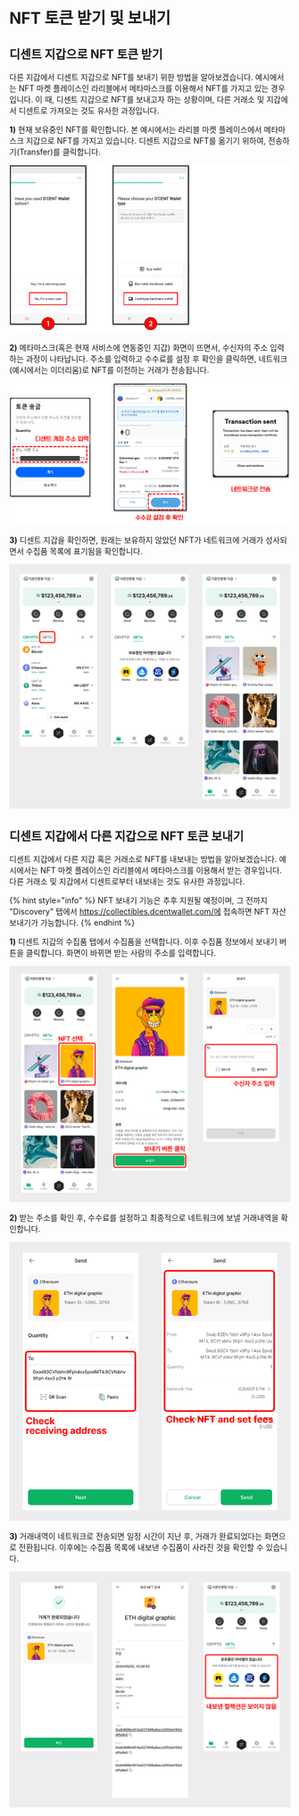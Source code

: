 # NFT 토큰 받기 및 보내기

## 디센트 지갑으로 NFT 토큰 받기 <a href="#receiving-an-nft-token-to-dcent-wallet" id="receiving-an-nft-token-to-dcent-wallet"></a>

다른 지갑에서 디센트 지갑으로 NFT를 보내기 위한 방법을 알아보겠습니다. 예시에서는 NFT 마켓 플레이스인 라리블에서 메타마스크를 이용해서 NFT를 가지고 있는 경우입니다. 이 때, 디센트 지갑으로 NFT를 보내고자 하는 상황이며, 다른 거래소 및 지갑에서 디센트로 가져오는 것도 유사한 과정입니다.

**1)** 현재 보유중인 NFT를 확인합니다. 본 예시에서는 라리블 마켓 플레이스에서 메타마스크 지갑으로 NFT를 가지고 있습니다. 디센트 지갑으로 NFT를 옮기기 위하여, 전송하기(Transfer)를 클릭합니다.

<div align="left"><img src="../.gitbook/assets/그림1 (1).png" alt=""></div>

**2)** 메타마스크(혹은 현재 서비스에 연동중인 지갑) 화면이 뜨면서, 수신자의 주소 입력하는 과정이 나타납니다. 주소를 입력하고 수수료를 설정 후 확인을 클릭하면, 네트워크 (예시에서는 이더리움)로 NFT를 이전하는 거래가 전송됩니다.

<div align="left"><img src="../.gitbook/assets/그림2 (1) (1) (1) (1).png" alt=""></div>

**3)** 디센트 지갑을 확인하면, 원래는 보유하지 않았던 NFT가 네트워크에 거래가 성사되면서 수집품 목록에 표기됨을 확인합니다.

![](../.gitbook/assets/12.png)

## 디센트 지갑에서 다른 지갑으로 NFT 토큰 보내기 <a href="#sending-an-nft-token-from-dcent-wallet-to-another-wallet" id="sending-an-nft-token-from-dcent-wallet-to-another-wallet"></a>

디센트 지갑에서 다른 지갑 혹은 거래소로 NFT를 내보내는 방법을 알아보겠습니다. 예시에서는 NFT 마켓 플레이스인 라리블에서 메타마스크를 이용해서 받는 경우입니다. 다른 거래소 및 지갑에서 디센트로부터 내보내는 것도 유사한 과정입니다.

{% hint style="info" %}
NFT 보내기 기능은 추후 지원될 예정이며, 그 전까지 "Discovery" 탭에서 https://collectibles.dcentwallet.com/에 접속하면 NFT 자산 보내기가 가능합니다.
{% endhint %}

**1)** 디센트 지갑의 수집품 탭에서 수집품을 선택합니다. 이후 수집품 정보에서 보내기 버튼을 클릭합니다. 화면이 바뀌면 받는 사람의 주소를 입력합니다.

![](../.gitbook/assets/13.png)

**2)** 받는 주소를 확인 후, 수수료를 설정하고 최종적으로 네트워크에 보낼 거래내역을 확인합니다.

![](<../.gitbook/assets/14 (4).png>)

**3)** 거래내역이 네트워크로 전송되면 일정 시간이 지난 후, 거래가 완료되었다는 화면으로 전환됩니다. 이후에는 수집품 목록에 내보낸 수집품이 사라진 것을 확인할 수 있습니다.

![](../.gitbook/assets/15.png)
